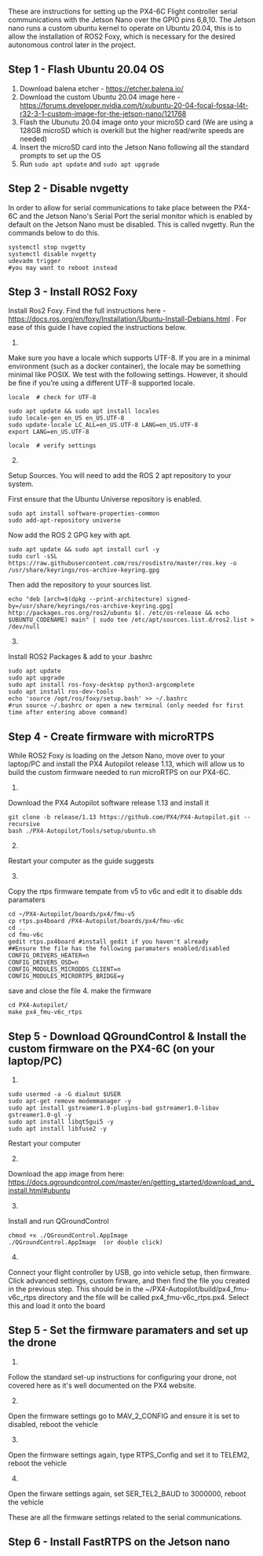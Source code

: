 These are instructions for setting up the PX4-6C Flight controller serial communications with the Jetson Nano over the GPIO pins 6,8,10. The Jetson nano runs a custom ubuntu kernel to operate on Ubuntu 20.04, this is to allow the installation of ROS2 Foxy, which is necessary for the desired autonomous control later in the project. 

## Step 1 - Flash Ubuntu 20.04 OS

1. Download balena etcher - https://etcher.balena.io/
2. Download the custom Ubuntu 20.04 image here - https://forums.developer.nvidia.com/t/xubuntu-20-04-focal-fossa-l4t-r32-3-1-custom-image-for-the-jetson-nano/121768
3. Flash the Ubunutu 20.04 image onto your microSD card (We are using a 128GB microSD which is overkill but the higher read/write speeds are needed)
4. Insert the microSD card into the Jetson Nano following all the standard prompts to set up the OS
5. Run `sudo apt update` and `sudo apt upgrade`

## Step 2 - Disable nvgetty

In order to allow for serial communications to take place between the PX4-6C and the Jetson Nano's Serial Port the serial monitor which is enabled by default on the Jetson Nano must be disabled. This is called nvgetty. Run the commands below to do this. 

```
systemctl stop nvgetty
systemctl disable nvgetty
udevadm trigger
#you may want to reboot instead
```

## Step 3 - Install ROS2 Foxy
 
Install Ros2 Foxy. Find the full instructions here - https://docs.ros.org/en/foxy/Installation/Ubuntu-Install-Debians.html . For ease of this guide I have copied the instructions below. 

1. 
Make sure you have a locale which supports UTF-8. If you are in a minimal environment (such as a docker container), the locale may be something minimal like POSIX. We test with the following settings. However, it should be fine if you’re using a different UTF-8 supported locale.                     
```
locale  # check for UTF-8

sudo apt update && sudo apt install locales
sudo locale-gen en_US en_US.UTF-8
sudo update-locale LC_ALL=en_US.UTF-8 LANG=en_US.UTF-8
export LANG=en_US.UTF-8

locale  # verify settings
```

2. 
Setup Sources. You will need to add the ROS 2 apt repository to your system.

First ensure that the Ubuntu Universe repository is enabled.
```
sudo apt install software-properties-common
sudo add-apt-repository universe
```
Now add the ROS 2 GPG key with apt.

```
sudo apt update && sudo apt install curl -y
sudo curl -sSL https://raw.githubusercontent.com/ros/rosdistro/master/ros.key -o /usr/share/keyrings/ros-archive-keyring.gpg
```

Then add the repository to your sources list.

```
echo "deb [arch=$(dpkg --print-architecture) signed-by=/usr/share/keyrings/ros-archive-keyring.gpg] http://packages.ros.org/ros2/ubuntu $(. /etc/os-release && echo $UBUNTU_CODENAME) main" | sudo tee /etc/apt/sources.list.d/ros2.list > /dev/null
```
3. 
Install ROS2 Packages & add to your .bashrc
```
sudo apt update
sudo apt upgrade
sudo apt install ros-foxy-desktop python3-argcomplete
sudo apt install ros-dev-tools
echo 'source /opt/ros/foxy/setup.bash' >> ~/.bashrc
#run source ~/.bashrc or open a new terminal (only needed for first time after entering above command)
```
## Step 4 - Create firmware with microRTPS
While ROS2 Foxy is loading on the Jetson Nano, move over to your laptop/PC and install the PX4 Autopilot release 1.13, which will allow us to build the custom firmware needed to run microRTPS on our PX4-6C.

1.
Download the PX4 Autopilot software release 1.13 and install it
```
git clone -b release/1.13 https://github.com/PX4/PX4-Autopilot.git --recursive
bash ./PX4-Autopilot/Tools/setup/ubuntu.sh
```
2. 
Restart your computer as the guide suggests

3.
Copy the rtps firmware tempate from v5 to v6c and edit it to disable dds paramaters
```
cd ~/PX4-Autopilot/boards/px4/fmu-v5
cp rtps.px4board /PX4-Autopilot/boards/px4/fmu-v6c
cd ..
cd fmu-v6c
gedit rtps.px4board #install gedit if you haven't already 
##Ensure the file has the following paramaters enabled/disabled
CONFIG_DRIVERS_HEATER=n
CONFIG_DRIVERS_OSD=n
CONFIG_MODULES_MICRODDS_CLIENT=n
CONFIG_MODULES_MICRORTPS_BRIDGE=y
```
save and close the file
4.
make the firmware
```
cd PX4-Autopilot/
make px4_fmu-v6c_rtps
```
## Step 5 - Download QGroundControl & Install the custom firmware on the PX4-6C (on your laptop/PC)
1.
```
sudo usermod -a -G dialout $USER
sudo apt-get remove modemmanager -y
sudo apt install gstreamer1.0-plugins-bad gstreamer1.0-libav gstreamer1.0-gl -y
sudo apt install libqt5gui5 -y
sudo apt install libfuse2 -y
```
Restart your computer

2.
Download the app image from here: https://docs.qgroundcontrol.com/master/en/getting_started/download_and_install.html#ubuntu

3.
Install and run QGroundControl
```
chmod +x ./QGroundControl.AppImage
./QGroundControl.AppImage  (or double click)
```

4.
Connect your flight controller by USB, go into vehicle setup, then firmware. Click advanced settings, custom firware, and then find the file you created in the previous step. This should be in the ~/PX4-Autopilot/build/px4_fmu-v6c_rtps directory and the file will be called px4_fmu-v6c_rtps.px4. Select this and load it onto the board

## Step 5 - Set the firmware paramaters and set up the drone
1.
Follow the standard set-up instructions for configuring your drone, not covered here as it's well documented on the PX4 website.

2. 
Open the firmware settings go to MAV_2_CONFIG and ensure it is set to disabled, reboot the vehicle

3.
Open the firmware settings again, type RTPS_Config and set it to TELEM2, reboot the vehicle

4.
Open the firware settings again, set SER_TEL2_BAUD to 3000000, reboot the vehicle

These are all the firmware settings related to the serial communications.

## Step 6 - Install FastRTPS on the Jetson nano



